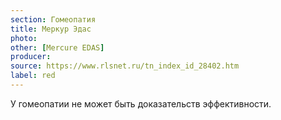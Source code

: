 ```yaml
---
section: Гомеопатия
title: Меркур Эдас
photo: 
other: [Mercure EDAS]
producer: 
source: https://www.rlsnet.ru/tn_index_id_28402.htm
label: red
---
```


У гомеопатии не может быть доказательств эффективности.
